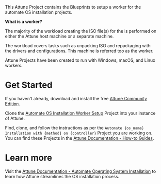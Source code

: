 This Attune Project contains the Blueprints to setup a worker for 
the automate OS installation projects.

**What is a worker?**

The majority of the workload creating the ISO file(s) for the is 
performed on either the Attune host machine or a separate machine. 

The workload covers tasks such as unpacking ISO and repackaging with 
the drivers and configurations. This machine is referred too as the 
worker.

Attune Projects have been created to run with Windows, macOS, and 
Linux workers. 

# Get Started
If you haven't already, download and install the free 
[Attune Community Edition](https://www.servertribe.com/).

Clone the 
[Automate OS Installation Worker Setup](https://github.com/Attune-Automation/Automate-OS-Installation-Worker-Setup) 
Project into your instance of Attune.

Find, clone, and follow the instructions as per the 
`Automate {os_name} Installation with {method} on {controller}` Project 
you are working on. You can find these Projects in the 
[Attune Documentation - How-to Guides](https://docs.attuneautomation.com/en/latest/howto/index.html).

# Learn more
Visit the 
[Attune Documentation - Automate Operating System Installation](https://docs.attuneautomation.com/en/latest/topics/automated_os_installation.html) 
to learn how Attune streamlines the OS installation process.